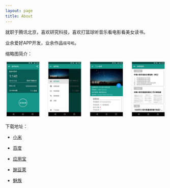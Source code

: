 ```yaml
---
layout: page
title: About
---
```


就职于腾讯北京，喜欢研究科技，喜欢打篮球听音乐看电影看美女读书。

业余爱好APP开发，业余作品`摇号啦`。

缩略图简介：

![摇号啦APP screenshot](/content/images/yaohaola-desc-thumb.png)

下载地址：

* [小米](http://app.mi.com/detail/66810)

* [百度](http://shouji.baidu.com/soft/item?docid=7363116)

* [应用宝](http://android.myapp.com/myapp/detail.htm?apkName=com.nought.yaoleme)

* [豌豆荚](http://www.wandoujia.com/apps/com.nought.yaoleme)

* [魅族](http://app.meizu.com/apps/public/detail?package_name=com.nought.yaoleme)